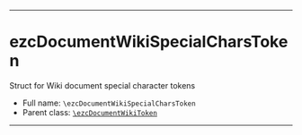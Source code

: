 ***

# ezcDocumentWikiSpecialCharsToken

Struct for Wiki document special character tokens

* Full name: `\ezcDocumentWikiSpecialCharsToken`
* Parent class: [`\ezcDocumentWikiToken`](./ezcDocumentWikiToken.md)

***

